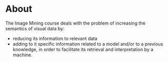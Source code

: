 # About
The Image Mining course deals with the problem of increasing the
semantics of visual data by:
* reducing its information to relevant data
* adding to it specific information related to a model and/or to a previous knowledge, in order to facilitate its retrieval and interpretation by a machine.
